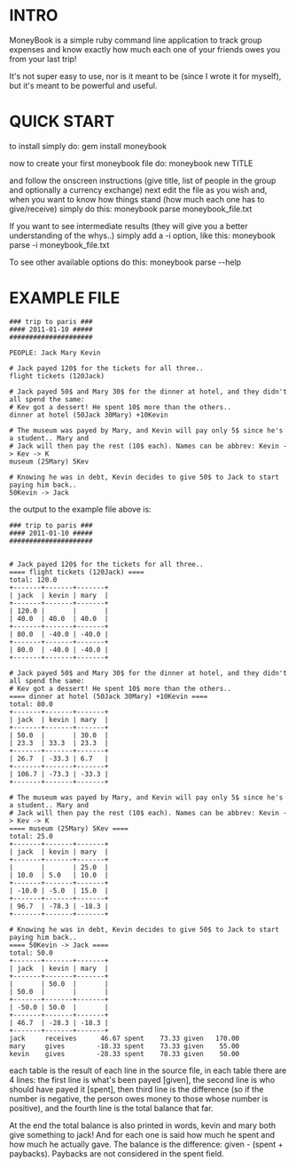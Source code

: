 INTRO
=====
MoneyBook is a simple ruby command line application to track group expenses
and know exactly how much each one of your friends owes you from your last trip!

It's not super easy to use, nor is it meant to be (since I wrote it for myself), but
it's meant to be powerful and useful.

QUICK START
===========

to install simply do:
    gem install moneybook
    
now to create your first moneybook file do:
    moneybook new TITLE
    
and follow the onscreen instructions (give title, list of people in the group and optionally a currency exchange)
next edit the file as you wish and, when you want to know how things stand (how much
each one has to give/receive) simply do this:
    moneybook parse moneybook_file.txt
    
If you want to see intermediate results (they will give you a better
understanding of the whys..) simply add a -i option, like this:
    moneybook parse -i moneybook_file.txt
    
To see other available options do this:
    moneybook parse --help

EXAMPLE FILE
============

    ### trip to paris ###
    #### 2011-01-10 #####
    #####################
    
    PEOPLE: Jack Mary Kevin
    
    # Jack payed 120$ for the tickets for all three..
    flight tickets (120Jack)
    
    # Jack payed 50$ and Mary 30$ for the dinner at hotel, and they didn't all spend the same:
    # Kev got a dessert! He spent 10$ more than the others..
    dinner at hotel (50Jack 30Mary) +10Kevin
    
    # The museum was payed by Mary, and Kevin will pay only 5$ since he's a student.. Mary and 
    # Jack will then pay the rest (10$ each). Names can be abbrev: Kevin -> Kev -> K
    museum (25Mary) 5Kev
    
    # Knowing he was in debt, Kevin decides to give 50$ to Jack to start paying him back..
    50Kevin -> Jack

the output to the example file above is:

    ### trip to paris ###
    #### 2011-01-10 #####
    #####################
        
    
    # Jack payed 120$ for the tickets for all three..
    ==== flight tickets (120Jack) ====
    total: 120.0
    +-------+-------+-------+
    | jack  | kevin | mary  |
    +-------+-------+-------+
    | 120.0 |       |       |
    | 40.0  | 40.0  | 40.0  |
    +-------+-------+-------+
    | 80.0  | -40.0 | -40.0 |
    +-------+-------+-------+
    | 80.0  | -40.0 | -40.0 |
    +-------+-------+-------+
    
    # Jack payed 50$ and Mary 30$ for the dinner at hotel, and they didn't all spend the same:
    # Kev got a dessert! He spent 10$ more than the others..
    ==== dinner at hotel (50Jack 30Mary) +10Kevin ====
    total: 80.0
    +-------+-------+-------+
    | jack  | kevin | mary  |
    +-------+-------+-------+
    | 50.0  |       | 30.0  |
    | 23.3  | 33.3  | 23.3  |
    +-------+-------+-------+
    | 26.7  | -33.3 | 6.7   |
    +-------+-------+-------+
    | 106.7 | -73.3 | -33.3 |
    +-------+-------+-------+
    
    # The museum was payed by Mary, and Kevin will pay only 5$ since he's a student.. Mary and 
    # Jack will then pay the rest (10$ each). Names can be abbrev: Kevin -> Kev -> K
    ==== museum (25Mary) 5Kev ====
    total: 25.0
    +-------+-------+-------+
    | jack  | kevin | mary  |
    +-------+-------+-------+
    |       |       | 25.0  |
    | 10.0  | 5.0   | 10.0  |
    +-------+-------+-------+
    | -10.0 | -5.0  | 15.0  |
    +-------+-------+-------+
    | 96.7  | -78.3 | -18.3 |
    +-------+-------+-------+
    
    # Knowing he was in debt, Kevin decides to give 50$ to Jack to start paying him back..
    ==== 50Kevin -> Jack ====
    total: 50.0
    +-------+-------+-------+
    | jack  | kevin | mary  |
    +-------+-------+-------+
    |       | 50.0  |       |
    | 50.0  |       |       |
    +-------+-------+-------+
    | -50.0 | 50.0  |       |
    +-------+-------+-------+
    | 46.7  | -28.3 | -18.3 |
    +-------+-------+-------+
    jack  	 receives      46.67 spent    73.33 given   170.00
    mary  	 gives        -18.33 spent    73.33 given    55.00
    kevin 	 gives        -28.33 spent    78.33 given    50.00



each table is the result of each line in the source file, in each table there are 4 lines:
the first line is what's been payed [given], the second line is who should have payed it [spent], 
then third line is the difference (so if the number is negative, the person owes money to
those whose number is positive), and the fourth line is the total balance that far.

At the end the total balance is also printed in words, kevin and mary both give something
to jack! And for each one is said how much he spent and how much he actually gave. The balance
is the difference: given - (spent + paybacks). Paybacks are not considered in the spent field. 